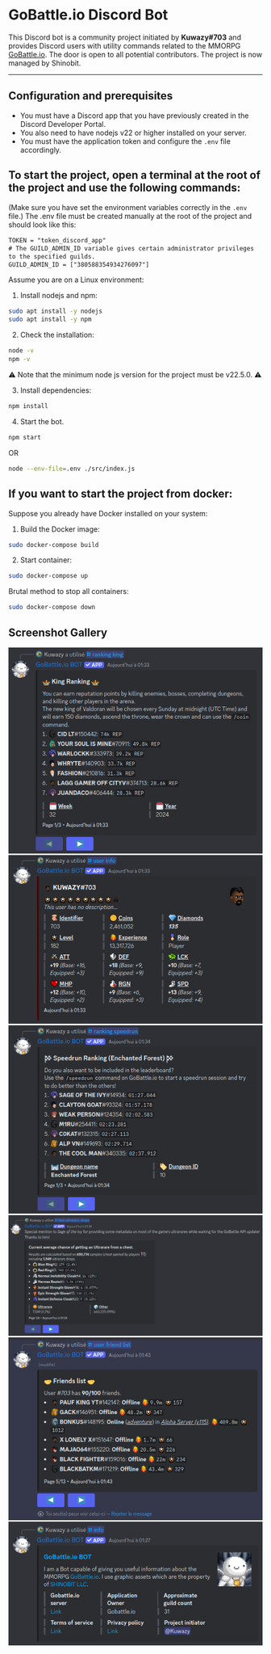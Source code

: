 # GoBattle.io Discord Bot

This Discord bot is a community project initiated by __Kuwazy#703__ and provides Discord users with utility commands related to the MMORPG [GoBattle.io](https://gobattle.io/).
The door is open to all potential contributors. The project is now managed by Shinobit.

-----------------

## Configuration and prerequisites
- You must have a Discord app that you have previously created in the Discord Developer Portal.
- You also need to have nodejs v22 or higher installed on your server.
- You must have the application token and configure the `.env` file accordingly.

## To start the project, open a terminal at the root of the project and use the following commands:
(Make sure you have set the environment variables correctly in the `.env` file.)
The .env file must be created manually at the root of the project and should look like this:

```env
TOKEN = "token_discord_app"
# The GUILD_ADMIN_ID variable gives certain administrator privileges to the specified guilds.
GUILD_ADMIN_ID = ["380588354934276097"]
```

Assume you are on a Linux environment:

1. Install nodejs and npm:
```bash
sudo apt install -y nodejs
sudo apt install -y npm
```

2. Check the installation:
```bash
node -v
npm -v
```
  ⚠️ Note that the minimum node js version for the project must be v22.5.0. ⚠️

3. Install dependencies:
```bash
npm install
```

4. Start the bot.
```bash
npm start
```
OR
```bash
node --env-file=.env ./src/index.js
```

## If you want to start the project from docker:

Suppose you already have Docker installed on your system:
 
1. Build the Docker image:
```bash
sudo docker-compose build
```

2. Start container:
```bash
sudo docker-compose up
```

Brutal method to stop all containers:
```bash
sudo docker-compose down
```

## Screenshot Gallery
<p align="center">
	<img src="./screenshot_gallery/ranking_king.png">
	<img src="./screenshot_gallery/user_info.png">
	<img src="./screenshot_gallery/speedrun.png">
	<img src="./screenshot_gallery/item_ultrarare_drop.png">
	<img src="./screenshot_gallery/user_friend_list.png">
	<img src="./screenshot_gallery/info.png">
</p>
